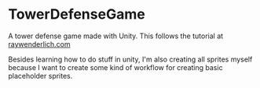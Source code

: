 # TowerDefenseGame
A tower defense game made with Unity. This follows the tutorial at [raywenderlich.com](https://www.raywenderlich.com/269-how-to-create-a-tower-defense-game-in-unity-part-1)

Besides learning how to do stuff in unity, I'm also creating all sprites myself because I want to create some kind of workflow for creating basic placeholder sprites.
